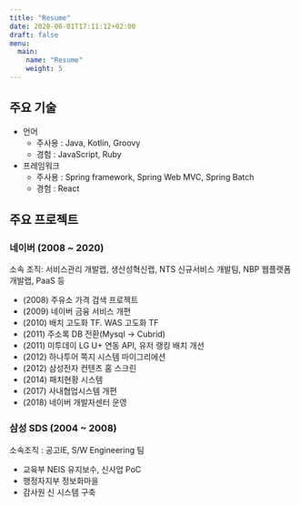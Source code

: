 ```yaml
---
title: "Resume"
date: 2020-06-01T17:11:12+02:00
draft: false
menu:
  main:
    name: "Resume"
    weight: 5
---
```


## 주요 기술
- 언어
    - 주사용 : Java, Kotlin, Groovy
    - 경험 :  JavaScript, Ruby
- 프레임워크
    - 주사용 : Spring framework, Spring Web MVC, Spring Batch
    - 경험 : React

## 주요 프로젝트
### 네이버 (2008 ~ 2020)
소속 조직: 서비스관리 개발랩, 생산성혁신랩, NTS 신규서비스 개발팀, NBP 웹플랫폼개발랩, PaaS 등

- (2008) 주유소 가격 검색 프로젝트
- (2009) 네이버 금융 서비스 개편
- (2010) 배치 고도화 TF. WAS 고도화 TF
- (2011) 주소록 DB 전환(Mysql -> Cubrid)
- (2011) 미투데이 LG U+ 연동 API, 유저 랭킹 배치 개선
- (2012) 하나투어 쪽지 시스템 마이그리에션
- (2012) 삼성전자 컨텐츠 홈 스크린
- (2014) 패치현황 시스템
- (2017) 사내협업시스템 개편
- (2018) 네이버 개발자센터 운영


### 삼성 SDS (2004 ~ 2008)
소속조직 : 공고IE, S/W Engineering 팀

- 교육부 NEIS 유지보수, 신사업 PoC
- 행정자지부 정보화마을
- 감사원 신 시스템 구축
